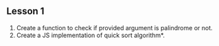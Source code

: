 
## Lesson 1

1. Create a function to check if provided argument is palindrome or not.
1. Create a JS implementation of quick sort algorithm*.
